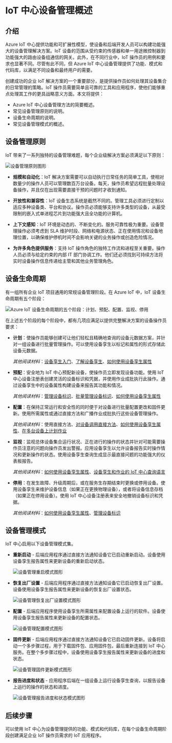 <properties
 pageTitle="IoT 中心设备管理概述 | Azure"
 description="本文概述了 Azure IoT 中心的设备管理：企业设备生命周期、重新启动、恢复出厂设置、固件更新、配置、设备孪生、查询、作业"
 services="iot-hub"
 documentationCenter=""
 authors="bzurcher"
 manager="timlt"
 editor=""/>  


<tags
 ms.service="iot-hub"
 ms.devlang="na"
 ms.topic="get-started-article"
 ms.tgt_pltfrm="na"
 ms.workload="na"
 ms.date="10/03/2016"
 ms.author="bzurcher"
 wacn.date="12/16/2016"/>  


# IoT 中心设备管理概述

## 介绍
Azure IoT 中心提供功能和可扩展性模型，使设备和后端开发人员可以构建功能强大的设备管理解决方案。IoT 设备的范围从受约束的传感器和单一用途微控制器到功能强大的路由设备组通信的网关。此外，在不同行业中，IoT 操作员的用例和要求也显著不同。尽管有此不同，但 Azure IoT 中心设备管理提供了功能、模式和代码库，以满足不同设备和最终用户的需要。

创建成功的企业 IoT 解决方案的一个重要部分，是提供操作员如何处理其设备集合的日常管理的策略。IoT 操作员需要简单且可靠的工具和应用程序，使他们能够重点处理其工作的更具战略意义方面。本文将提供：

- Azure IoT 中心设备管理方法的简要概述。
- 常见设备管理原则的说明。
- 设备生命周期的说明。
- 常见设备管理模式的概述。

## 设备管理原则
IoT 带来了一系列独特的设备管理难题，每个企业级解决方案必须满足以下原则：

![设备管理原则图形][img-dm_principles]  


- **规模和自动化**：IoT 解决方案需要可以自动执行日常任务的简单工具，使相对数量少的操作人员可以管理数百万台设备。每天，操作员希望远程批量处理设备操作，并且仅在出现需要直接干预的问题时才收到通知。

- **开放性和兼容性**：IoT 设备生态系统是截然不同的。管理工具必须进行定制以适应多种设备类、平台和协议。操作员必须能够支持许多类型的设备，从最受限制的嵌入式单进程芯片到功能强大且全功能的计算机。

- **上下文感知**：IoT 环境是动态的、不断变化的。服务可靠性极为重要。设备管理操作必须考虑到 SLA 维护时段、网络和电源状态、正在使用情况和设备地理位置，以确保维护停机时间不会影响关键的业务操作或创造危险情况。

- **为许多角色提供服务**：支持 IoT 操作角色的独特工作流和进程至关重要。操作人员必须与给定约束的内部 IT 部门协调工作。他们还必须找到可持续方法将实时设备操作信息传递给主管和其他业务管理角色。

## 设备生命周期
有一组所有企业 IoT 项目通用的常规设备管理阶段。在 Azure IoT 中，IoT 设备生命周期有五个阶段：

![Azure IoT 设备生命周期的五个阶段：计划、预配、配置、监视、停用][img-device_lifecycle]  


在上述五个阶段的每个阶段中，都有几项应满足以提供完整解决方案的设备操作员要求：

- **计划**：使操作员能够创建可让他们轻松且精确地查询的设备元数据方案，并针对一组设备进行批量管理操作。可以使用设备孪生以标记和属性的形式存储此设备元数据。

    *其他阅读材料*：[设备孪生入门][lnk-twins-getstarted]、[了解设备孪生][lnk-twins-devguide]、[如何使用设备孪生属性][lnk-twin-properties]

- **预配**：安全地为 IoT 中心预配新设备，使操作员立即发现设备功能。使用 IoT 中心设备注册表创建灵活的设备标识和凭据，并使用作业成批执行此操作。通过设备孪生中的设备属性构建设备来报告其功能和情况。

    *其他阅读材料*：[管理设备标识][lnk-identity-registry]、[批量管理设备标识][lnk-bulk-identity]、[如何使用设备孪生属性][lnk-twin-properties]

- **配置**：在保持正常运行和安全性的同时便于对设备进行批量配置更改和固件更新。使用所需属性或通过直接方法和广播作业成批执行这些设备管理操作。

    *其他阅读材料*：使用直接方法、[对设备调用直接方法][lnk-methods-devguide]、[如何使用设备孪生属性][lnk-twin-properties]、[在多台设备上计划作业][lnk-jobs-devguide]

- **监视**：监视总体设备集合运行状况、正在进行的操作的状态并针对可能需要操作员注意的问题向操作员发出警报。应用设备孪生以允许设备报告实时操作情况和更新操作的状态。使用设备孪生查询生成显示最直接问题的功能强大的仪表板报告。

    *其他阅读材料*：[如何使用设备孪生属性][lnk-twin-properties]、[设备孪生和作业的 IoT 中心查询语言][lnk-query-language]

- **停用**：在发生故障、升级周期后，或在服务生存期结束时更换或停用设备。使用设备孪生来维护设备信息（如果正在更换物理设备），或者将设备信息存档（如果正在停用设备）。使用 IoT 中心设备注册表来安全地撤销设备标识和凭据。

    *其他阅读材料*：[如何使用设备孪生属性][lnk-twin-properties]、[管理设备标识][lnk-identity-registry]

## 设备管理模式
IoT 中心启用以下设备管理模式集。

- **重新启动** - 后端应用程序通过直接方法通知设备它已启动重新启动。设备使用设备孪生报告属性来更新设备的重新启动状态。

    ![设备管理重启模式图形][img-reboot_pattern]  


- **恢复出厂设置** - 后端应用程序通过直接方法通知设备它已启动恢复出厂设置。设备使用设备孪生报告属性来更新设备的恢复出厂设置状态。

    ![设备管理恢复出厂设置模式图形][img-facreset_pattern]  


- **配置** - 后端应用程序使用设备孪生所需属性来配置设备上运行的软件。设备使用设备孪生报告属性来更新设备的配置状态。

    ![设备管理配置模式图形][img-config_pattern]  


- **固件更新** - 后端应用程序通过直接方法通知设备它已启动固件更新。设备将启动一个多步骤过程，用于下载固件包、应用固件包，最后重新连接到 IoT 中心服务。在整个多步骤过程中，设备使用设备孪生报告属性来更新设备的进度和状态。

    ![设备管理固件更新模式图形][img-fwupdate_pattern]  


- **报告进度和状态** - 应用程序后端在一组设备上运行设备孪生查询，以报告设备上运行的操作的状态和进度。

    ![设备管理报告进度和状态模式图形][img-report_progress_pattern]  


## 后续步骤
可以使用 IoT 中心为设备管理提供的功能、模式和代码库，在每个设备生命周期阶段创建满足企业 IoT 操作员需求的 IoT 应用程序。


<!-- Images and links -->

[img-dm_principles]: ./media/iot-hub-device-management-overview/image4.png
[img-device_lifecycle]: ./media/iot-hub-device-management-overview/image5.png
[img-config_pattern]: ./media/iot-hub-device-management-overview/configuration-pattern.png
[img-facreset_pattern]: ./media/iot-hub-device-management-overview/facreset-pattern.png
[img-fwupdate_pattern]: ./media/iot-hub-device-management-overview/fwupdate-pattern.png
[img-reboot_pattern]: ./media/iot-hub-device-management-overview/reboot-pattern.png
[img-report_progress_pattern]: ./media/iot-hub-device-management-overview/report-progress-pattern.png

[lnk-twins-devguide]: /documentation/articles/iot-hub-devguide-device-twins/
[lnk-get-started]: /documentation/articles/iot-hub-node-node-device-management-get-started/
[lnk-twins-getstarted]: /documentation/articles/iot-hub-node-node-twin-getstarted/
[lnk-twin-properties]: /documentation/articles/iot-hub-node-node-twin-how-to-configure/
[lnk-hub-getstarted]: /documentation/articles/iot-hub-csharp-csharp-getstarted/
[lnk-identity-registry]: /documentation/articles/iot-hub-devguide-identity-registry/
[lnk-bulk-identity]: /documentation/articles/iot-hub-bulk-identity-mgmt/
[lnk-query-language]: /documentation/articles/iot-hub-devguide-query-language/
[lnk-c2d-methods]: /documentation/articles/iot-hub-node-node-direct-methods/
[lnk-methods-devguide]: /documentation/articles/iot-hub-devguide-direct-methods/
[lnk-jobs-devguide]: /documentation/articles/iot-hub-devguide-jobs/

<!---HONumber=Mooncake_1205_2016-->